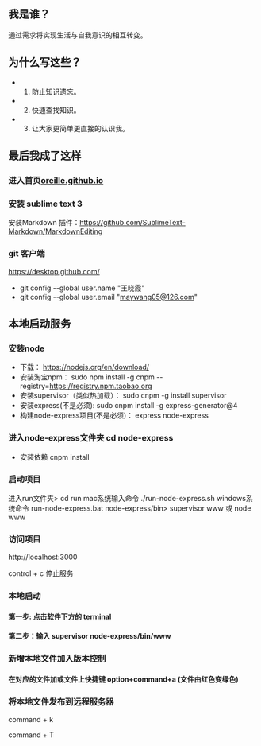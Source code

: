 
## **我是谁？**
 
  通过需求将实现生活与自我意识的相互转变。
  
##  **为什么写这些？**

- 1. 防止知识遗忘。
- 2. 快速查找知识。
- 3. 让大家更简单更直接的认识我。 

## **最后我成了这样**

### 进入首页<a href='https://oreille.github.io'>oreille.github.io</a>

### 安装 sublime text 3
安装Markdown 插件：https://github.com/SublimeText-Markdown/MarkdownEditing

### git 客户端
https://desktop.github.com/

- git config --global user.name "王晓霞"
- git config --global user.email "maywang05@126.com"


## **本地启动服务**
### 安装node
- 下载：                         https://nodejs.org/en/download/ 
- 安装淘宝npm：                  sudo npm install -g cnpm --registry=https://registry.npm.taobao.org
- 安装supervisor（类似热加载）：  sudo cnpm -g install supervisor
- 安装express(不是必须):         sudo cnpm install -g express-generator@4
- 构建node-express项目(不是必须)： express node-express
###  进入node-express文件夹 cd node-express
- 安装依赖 cnpm install  
###  启动项目
  进入run文件夹> cd  run
  mac系统输入命令   ./run-node-express.sh
  windows系统命令  run-node-express.bat
  node-express/bin>  supervisor www 或 node www
###  访问项目
 http://localhost:3000

 control + c 停止服务
 
 
### 本地启动
#### 第一步: 点击软件下方的 terminal
#### 第二步：输入 supervisor node-express/bin/www

### 新增本地文件加入版本控制
#### 在对应的文件加或文件上快捷键 option+command+a  (文件由红色变绿色)

### 将本地文件发布到远程服务器
  command + k

command + T

